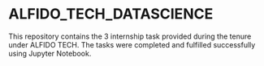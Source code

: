 # ALFIDO_TECH_DATASCIENCE
This repository contains the 3 internship task provided during the tenure under ALFIDO TECH. The tasks were completed and fulfilled successfully using Jupyter Notebook.
